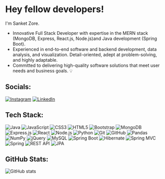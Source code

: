 # Hey fellow developers!
  I'm Sanket Zore.
  - Innovative Full Stack Developer with expertise
  in the MERN stack (MongoDB, Express, React.js, Node.js)and 
  Java development (Spring Boot).
  - Experienced in end-to-end software and backend development,
  data analysis, and visualization. Detail-oriented,
  adept at problem-solving, and highly adaptable.
  - Committed to delivering high-quality software
  solutions that meet user needs and business goals. 💡

## Socials:
[![Instagram](https://img.shields.io/badge/Instagram-E4405F?style=for-the-badge&logo=instagram&logoColor=white)](https://www.instagram.com/yourusername)
[![LinkedIn](https://img.shields.io/badge/LinkedIn-0A66C2?style=for-the-badge&logo=linkedin&logoColor=white)](https://www.linkedin.com/in/yourusername)

## Tech Stack:
![Java](https://img.shields.io/badge/Java-%23ED8B00.svg?style=for-the-badge&logo=java&logoColor=white)
![JavaScript](https://img.shields.io/badge/JavaScript-%23F7DF1E.svg?style=for-the-badge&logo=javascript&logoColor=black)
![CSS3](https://img.shields.io/badge/CSS3-%231572B6.svg?style=for-the-badge&logo=css3&logoColor=white)
![HTML5](https://img.shields.io/badge/HTML5-%23E34F26.svg?style=for-the-badge&logo=html5&logoColor=white)
![Bootstrap](https://img.shields.io/badge/Bootstrap-%23563D7C.svg?style=for-the-badge&logo=bootstrap&logoColor=white)
![MongoDB](https://img.shields.io/badge/MongoDB-%2347A248.svg?style=for-the-badge&logo=mongodb&logoColor=white)
![Express.js](https://img.shields.io/badge/Express.js-%23404d59.svg?style=for-the-badge&logo=express&logoColor=%2361DAFB)
![React](https://img.shields.io/badge/React-%2320232a.svg?style=for-the-badge&logo=react&logoColor=%2361DAFB)
![Node.js](https://img.shields.io/badge/Node.js-%23339933.svg?style=for-the-badge&logo=node-dot-js&logoColor=white)
![Python](https://img.shields.io/badge/Python-%233776AB.svg?style=for-the-badge&logo=python&logoColor=white)
![Git](https://img.shields.io/badge/Git-%23F05033.svg?style=for-the-badge&logo=git&logoColor=white)
![GitHub](https://img.shields.io/badge/GitHub-%23121011.svg?style=for-the-badge&logo=github&logoColor=white)
![Pandas](https://img.shields.io/badge/Pandas-%23150458.svg?style=for-the-badge&logo=pandas&logoColor=white)
![NumPy](https://img.shields.io/badge/NumPy-%23013243.svg?style=for-the-badge&logo=numpy&logoColor=white)
![jQuery](https://img.shields.io/badge/jQuery-%230769AD.svg?style=for-the-badge&logo=jquery&logoColor=white)
![MySQL](https://img.shields.io/badge/MySQL-%2300f.svg?style=for-the-badge&logo=mysql&logoColor=white)
![Spring Boot](https://img.shields.io/badge/Spring%20Boot-%236DB33F.svg?style=for-the-badge&logo=spring-boot&logoColor=white)
![Hibernate](https://img.shields.io/badge/Hibernate-%2346B882.svg?style=for-the-badge&logo=hibernate&logoColor=white)
![Spring MVC](https://img.shields.io/badge/Spring%20MVC-%236DB33F.svg?style=for-the-badge&logo=spring&logoColor=white)
![Spring](https://img.shields.io/badge/Spring-%236DB33F.svg?style=for-the-badge&logo=spring&logoColor=white)
![REST API](https://img.shields.io/badge/REST%20API-%23000000.svg?style=for-the-badge&logo=swagger&logoColor=white)
![JPA](https://img.shields.io/badge/JPA-%23000000.svg?style=for-the-badge&logo=java&logoColor=white)

## GitHub Stats:
![GitHub stats](https://github-readme-stats.vercel.app/api?username=yourusername&show_icons=true&theme=radical)
